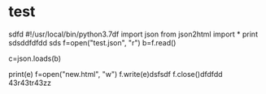 # test

sdfd
#!/usr/local/bin/python3.7df
import json
from json2html import *
print sdsddfdfdd
sds
f=open("test.json", "r")
b=f.read()

c=json.loads(b)




print(e)
f=open("new.html", "w")
f.write(e)dsfsdf
f.close()dfdfdd
43r43tr43zz
